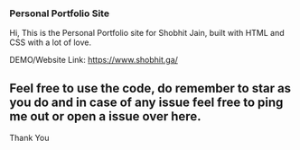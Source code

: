 ### Personal Portfolio Site

<p align="center">

Hi, This is the Personal Portfolio site for Shobhit Jain, built with HTML and CSS with a lot of love.
</p>

DEMO/Website Link: https://www.shobhit.ga/

## Feel free to use the code, do remember to star as you do and in case of any issue feel free to ping me out or open a issue over here.


Thank You
